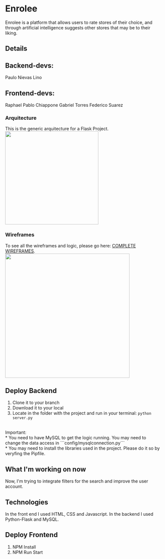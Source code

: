 # Enrolee

Enrolee is a platform that allows users to rate stores of their choice, and through artificial intelligence suggests other stores that may be to their liking.

## Details

## Backend-devs:
Paulo Nievas
Lino

## Frontend-devs:
Raphael
Pablo Chiappone
Gabriel Torres
Federico Suarez



### Arquitecture
This is the generic arquitecture for a Flask Project.
<br/>
<image src="http://codingornot.com/wp-content/uploads/2017/10/mvc-modelo-vista-controlador.png" height="300"/>

### Wireframes
To see all the wireframes and logic, please go here: [COMPLETE WIREFRAMES](https://whimsical.com/enrolee-PG58oFFanj4fgpfaVSGKZG). 
<br/>
<image src="https://i.ibb.co/TPpXGxx/enrolee.png" height="400"/>

## Deploy Backend

1. Clone it to your branch
2. Download it to your local
3. Locate in the folder with the project and run in your terminal: ```python server.py```
<br/>
Important: </br>
* You need to have MySQL to get the logic running. You may need to change the data access in ```config/mysqlconnection.py```<br/>
* You may need to install the libraries used in the project. Please do it so by veryfing the Pipfile.


## What I'm working on now

Now, I'm trying to integrate filters for the search and improve the user account. 

## Technologies

In the front end I used HTML, CSS and Javascript. In the backend I used Python-Flask and MySQL. 

## Deploy Frontend
1. NPM Install
2. NPM Run Start


